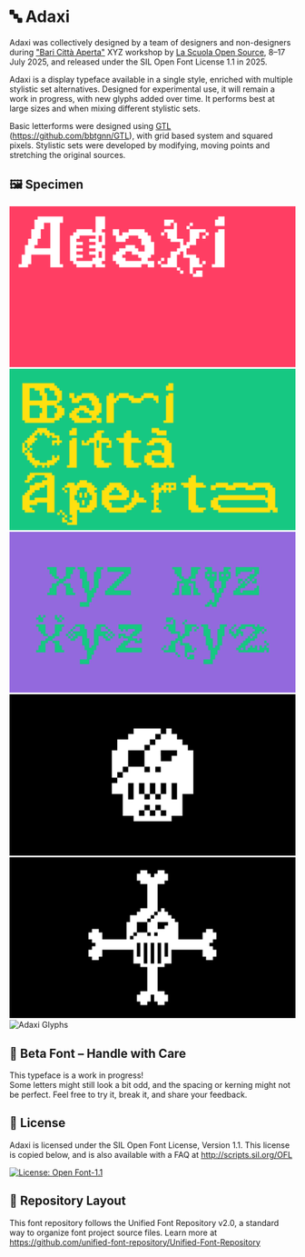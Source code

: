 # 🔤 Adaxi

Adaxi was collectively designed by a team of designers and non-designers during ["Bari Città Aperta"](https://baricittaperta.xyz) XYZ workshop by [La Scuola Open Source](https://lascuolaopensource.xyz), 8–17 July 2025, and released under the SIL Open Font License 1.1 in 2025.

Adaxi is a display typeface available in a single style, enriched with multiple stylistic set alternatives. Designed for experimental use, it will remain a work in progress, with new glyphs added over time. It performs best at large sizes and when mixing different stylistic sets.

Basic letterforms were designed using [GTL](https://github.com/bbtgnn/GTL-web) (https://github.com/bbtgnn/GTL), with grid based system and squared pixels. Stylistic sets were developed by modifying, moving points and stretching the original sources.

## 🖼️ Specimen

![Adaxi](documentation/adaxi.png)
![Adaxi Bari Città Aperta](documentation/adaxi-baricittaaperta.png)
![Adaxi XYZ](documentation/adaxi-xyz.png)
![Adaxi Pirate Skull](documentation/adaxi-pirate-skull-1.png)
![Adaxi Pirate Skull Big](documentation/adaxi-pirate-skull-2.png)
![Adaxi Glyphs](documentation/adaxi-glyphs.gif)


## 👀 Beta Font – Handle with Care

This typeface is a work in progress!  
Some letters might still look a bit odd, and the spacing or kerning might not be perfect. Feel free to try it, break it, and share your feedback.


## 📜 License

Adaxi is licensed under the SIL Open Font License, Version 1.1.
This license is copied below, and is also available with a FAQ at http://scripts.sil.org/OFL

[![License: Open Font-1.1](https://img.shields.io/badge/License-OFL_1.1-lightgreen.svg)](https://opensource.org/licenses/OFL-1.1)

## 📂 Repository Layout

This font repository follows the Unified Font Repository v2.0,
a standard way to organize font project source files. Learn more at
https://github.com/unified-font-repository/Unified-Font-Repository
